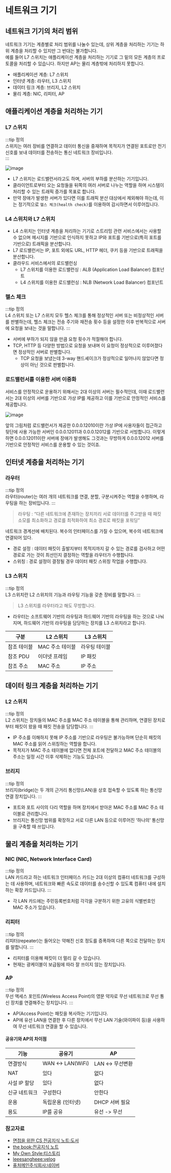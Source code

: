 # 네트워크 기기

## 네트워크 기기의 처리 범위

네트워크 기기는 계층별로 처리 범위를 나눌수 있는데, 상위 계층을 처리하는 기기는 하위 계층을 처리할 수 있지만 그 반대는 불가합니다.  
예를 들어 L7 스위치는 애플리케이션 계층을 처리하는 기기로 그 밑의 모든 계층의 프로토콜을 처리할 수 있습니다. 하지만 AP는 물리 계층밖에 처리하지 못합니다.

- 애플리케이션 계층: L7 스위치
- 인터넷 계층: 라우터, L3 스위치
- 데이터 링크 계층: 브리지, L2 스위치
- 물리 계층: NIC, 리피터, AP

## 애플리케이션 계층을 처리하는 기기

### L7 스위치

:::tip 정의  
스위치는 여러 장비를 연결하고 데이터 통신을 중재하며 목적지가 연결된 포트로만 전기 신호를 보내 데이터를 전송하는 통신 네트워크 장비입니다.  
:::

![image](https://user-images.githubusercontent.com/50647845/176063513-e601fc5d-fd89-4317-a300-863992a870a9.png)

- L7 스위치는 로드밸런서라고도 하며, 서버의 부하를 분산하는 기기입니다.
- 클라이언트로부터 오는 요청들을 뒤쪽의 여러 서버로 나누는 역할을 하며 시스템이 처리할 수 있는 트래픽 증가를 목표로 합니다.
- 만약 장애가 발생한 서버가 있다면 이를 트래픽 분산 대상에서 제외해야 하는데, 이는 정기적으로 `헬스 체크(health check)`를 이용하여 감시하면서 이루어집니다.

### L4 스위치와 L7 스위치

- L4 스위치는 인터넷 계층을 처리하는 기기로 스트리밍 관련 서비스에서는 사용할 수 없으며 메시지를 기반으로 인식하지 못하고 IP와 포트를 기반으로(특히 포트를 기반으로) 트래픽을 분산합니다.
- L7 로드밸런서는 IP, 포트 외에도 URL, HTTP 헤더, 쿠키 등을 기반으로 트래픽을 분산합니다.
- 클라우드 서비스에서의 로드밸런싱
    - L7 스위치를 이용한 로드밸런싱 : ALB (Application Load Balancer) 컴포넌트
    - L4 스위치를 이용한 로드밸런싱 : NLB (Network Load Balancer) 컴포넌트

### 헬스 체크

:::tip 정의  
L4 스위치 또는 L7 스위치 모두 헬스 체크를 통해 정상적인 서버 또는 비정상적인 서버를 판별하는데,
헬스 체크는 전송 주기와 재전송 횟수 등을 설정한 이후 반복적으로 서버에 요청을 보내는 것을 말합니다.
:::  

- 서버에 부하가 되지 않을 만큼 요청 횟수가 적절해야 합니다.
- TCP, HTTP 등 다양한 방법으로 요청을 보내며 이 요청이 정상적으로 이루어졌다면 정상적인 서버로 판별합니다.
    - TCP 요청을 보냈는데 3-way 핸드셰이크가 정상적으로 일어나지 않았다면 정상이 아닌 것으로 판별합니다.

### 로드밸런서를 이용한 서버 이중화

서비스를 안정적으로 운용하기 위해서는 2대 이상의 서버는 필수적인데, 이때 로드밸런서는 2대 이상의 서버를 기반으로 가상 IP를 제공하고 이를 기반으로 안정적인 서비스를 제공합니다.

![image](https://user-images.githubusercontent.com/50647845/176063842-97d82f52-0693-428d-bcab-2462ab1f07ab.png)

앞의 그림처럼 로드밸런서가 제공한 0.0.0.12010이란 가상 IP에 사용자들이 접근하고 뒷단에 사용 가능한 서버인 0.0.0.12011과 0.0.0.12012를 기반으로 서빙합니다.
이렇게 하면 0.0.0.12011이란 서버에 장애가 발생해도 그것과는 무방하게 0.0.0.12012 서버를 기반으로 안정적인 서비스를 운용할 수 있는 것이죠.

## 인터넷 계층을 처리하는 기기

### 라우터

:::tip 정의  
라우터(router)는 여러 개의 네트워크를 연결, 분할, 구분시켜주는 역할을 수행하며, 라우팅을 하는 장비입니다.
:::  

> 라우팅 : “다른 네트워크에 존재하는 장치끼리 서로 데이터를 주고받을 때 패킷 소모를 최소화하고 경로를 최적화하여 최소 경로로 패킷을 포워딩”

네트워크 경계선에 배치된다. 복수의 인터페이스를 가질 수 있으며, 복수의 네트워크에 연결되어 있다.

- 경로 설정 : 데이터 패킷이 출발지부터 목적지까지 갈 수 있는 경로를 검사하고 어떤 경로로 가는 것이 최선인지 결정하는 역할을 라우터가 수행합니다.
- 스위칭 : 경로 설정이 결정될 경우 데이터 패킷 스위칭 작업을 수행합니다.

### L3 스위치

:::tip 정의  
L3 스위치란 L2 스위치의 기능과 라우팅 기능을 갖춘 장비를 말합니다.
:::  

> L3 스위치를 라우터라고 해도 무방합니다.

- 라우터는 소프트웨어 기반의 라우팅과 하드웨어 기반의 라우팅을 하는 것으로 나눠지며, 하드웨어 기반의 라우팅을 담당하는 장치를 L3 스위치라고 합니다.

| 구분     | L2 스위치     | L3 스위치  |
|--------|------------|---------|
| 참조 테이블 | MAC 주소 테이블 | 라우팅 테이블 |
| 참조 PDU | 이더넷 프레임    | IP 패킷   |
| 참조 주소  | MAC 주소     | IP 주소   |

## 데이터 링크 계층을 처리하는 기기

### L2 스위치

:::tip 정의  
L2 스위치는 장치들의 MAC 주소를 MAC 주소 테이블을 통해 관리하며, 연결된 장치로부터 패킷이 왔을 때 패킷 전송을 담당합니다.
:::  

- IP 주소를 이해하지 못해 IP 주소를 기반으로 라우팅은 불가능하며 단순히 패킷의 MAC 주소를 읽어 스위칭하는 역할을 합니다.
- 목적지가 MAC 주소 테이블에 없다면 전체 포트에 전달하고 MAC 주소 테이블의 주소는 일정 시간 이후 삭제하는 기능도 있습니다.

### 브리지

:::tip 정의  
브리지(bridge)는 두 개의 근거리 통신망(LAN)을 상호 접속할 수 있도록 하는 통신망 연결 장치입니다.
:::  

- 포트와 포트 사이의 다리 역할을 하며 장치에서 받아온 MAC 주소를 MAC 주소 테이블로 관리합니다.
- 브리지는 통신망 범위를 확장하고 서로 다른 LAN 등으로 이루어진 ‘하나의’ 통신망을 구축할 때 쓰입니다.

## 물리 계층을 처리하는 기기

### NIC (NIC, Network Interface Card)

:::tip 정의  
LAN 카드라고 하는 네트워크 인터페이스 카드는 2대 이상의 컴퓨터 네트워크를 구성하는 데 사용하며, 네트워크와 빠른 속도로 데이터를 송수신할 수 있도록 컴퓨터 내에 설치하는 확장 카드입니다.
:::  

- 각 LAN 카드에는 주민등록번호처럼 각각을 구분하기 위한 고유의 식별번호인 MAC 주소가 있습니다.

### 리피터

:::tip 정의  
리피터(repeater)는 들어오는 약해진 신호 정도를 증폭하여 다른 쪽으로 전달하는 장치를 말합니다.
:::  

- 리피터를 이용해 패킷이 더 멀리 갈 수 있습니다. 
- 현재는 광케이블이 보급됨에 따라 잘 쓰이지 않는 장치입니다.

### AP

:::tip 정의  
무선 액세스 포인트(Wireless Access Point)의 영문 약자로 무선 네트워크로 무선 통신 장치를 연결해주는 장치입니다.
:::  

- AP(Access Point)는 패킷을 복사하는 기기입니다.
- AP에 유선 LAN을 연결한 후 다른 장치에서 무선 LAN 기술(와이파이 등)을 사용하여 무선 네트워크 연결을 할 수 있습니다.

#### 공유기와 AP의 차이점

| 기능       | 공유기               | AP           |
|----------|-------------------|--------------|
| 연결방식     | WAN <-> LAN(WiFi) | LAN <-> 무선변환 |
| NAT      | 있다                | 없다           |
| 사설 IP 할당 | 있다                | 없다           |
| 신규 네트워크  | 구성한다              | 안한다          |
| 운용       | 독립운용 (인터넷)        | DHCP 서버 필요   |
| 용도       | IP를 공유            | 유선 -> 무선     |

### 참고자료

- [면접을 위한 CS 전공지식 노트:도서](https://www.aladin.co.kr/shop/wproduct.aspx?ItemId=292815727)
- [the book:전공지식 노트](https://thebook.io/080326/ch01/02/)
- [My Own Style:티스토리](https://sjlim5092.tistory.com/16)
- [leeesangheee:velog](https://velog.io/@leeesangheee/%EB%84%A4%ED%8A%B8%EC%9B%8C%ED%81%AC-%EA%B5%90%EC%8B%A4-4%EC%9E%A5.-%EB%9D%BC%EC%9A%B0%ED%8C%85)
- [퓨처메인주식회사:네이버](https://m.blog.naver.com/PostView.naver?isHttpsRedirect=true&blogId=futuremain&logNo=221618229181)
